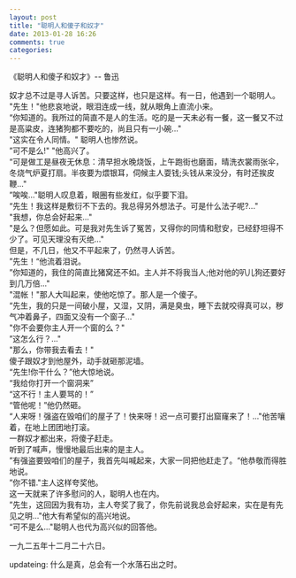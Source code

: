 ```yaml
---
layout: post
title: "聪明人和傻子和奴才"
date: 2013-01-28 16:26
comments: true
categories: 
---
```


《聪明人和傻子和奴才》-- 鲁迅

奴才总不过是寻人诉苦。只要这样，也只是这样。有一日，他遇到一个聪明人。  
"先生！"他悲哀地说，眼泪连成一线，就从眼角上直流小来。  
“你知道的。我所过的简直不是人的生活。吃的是一天未必有一餐，这一餐又不过是高粱皮，连猪狗都不要吃的，尚且只有一小碗..."  
"这实在令人同情。" 聪明人也惨然说。  
”可不是么!" "他高兴了。  
“可是做工是昼夜无休息：清早担水晚烧饭，上午跑街也磨面，晴洗衣裳雨张伞，冬烧气炉夏打扇。半夜要为煨银耳，伺候主人耍钱;头钱从来没分，有时还挨皮鞭..."    
”唉唉..."聪明人叹息着，眼圈有些发红，似乎要下泪。  
“先生！我这样是敷衍不下去的。我总得另外想法子。可是什么法子呢?..."  
"我想，你总会好起来..."  
"是么？但愿如此。可是我对先生诉了冤苦，又得你的同情和慰安，已经舒坦得不少了。可见天理没有灭绝..."  
但是，不几日，他又不平起来了，仍然寻人诉苦。  
”先生！“他流着泪说。    
”你知道的，我住的简直比猪窝还不如。主人并不将我当人;他对他的叭儿狗还要好到几万倍..."  
"混帐！"那人大叫起来，使他吃惊了。那人是一个傻子。  
“先生，我的只是一间破小屋，又湿，又阴，满是臭虫，睡下去就咬得真可以，秽气冲着鼻子，四面又没有一个窗子..."  
"你不会要你主人开一个窗的么？"  
”这怎么行？..."  
"那么，你带我去看去！"  
傻子跟奴才到他屋外，动手就砸那泥墙。  
“先生!你干什么？”他大惊地说。  
“我给你打开一个窗洞来”  
“这不行！主人要骂的！”  
“管他呢！”他仍然砸。  
“人来呀！强盗在毁咱们的屋子了！快来呀！迟一点可要打出窟窿来了！..."他苦嚷着，在地上团团地打滚。  
一群奴才都出来，将傻子赶走。  
听到了喊声，慢慢地最后出来的是主人。  
”有强盗要毁咱们的屋子，我首先叫喊起来，大家一同把他赶走了。“他恭敬而得胜地说。  
”你不错."主人这样夸奖他。  
这一天就来了许多慰问的人，聪明人也在内。  
”先生，这回因为我有功，主人夸奖了我了，你先前说我总会好起来，实在是有先见之明..."他大有希望似的高兴地说。  
“可不是么..."聪明人也代为高兴似的回答他。  

一九二五年十二月二十六日。  

<!-- more -->

updateing: 什么是真，总会有一个水落石出之时。  
